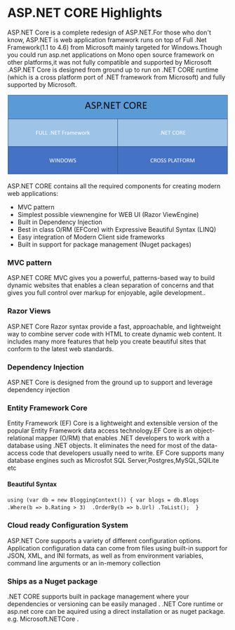 # ASP.NET CORE Highlights

ASP.NET Core is a complete redesign of ASP.NET.For those who don't know, ASP.NET is web application framework runs on top of Full .Net Framework\(1.1 to 4.6\) from Microsoft mainly targeted for Windows.Though you could run asp.net applications on Mono open source framework on other platforms,it was not fully compatible and supported by Microsoft .ASP.NET Core is designed from ground up to run on .NET CORE runtime \(which is a cross platform port of .NET framework from Microsoft\) and fully supported by Microsoft.


![](/assets/aspnetcore.png)


ASP.NET CORE contains all the required components for creating modern web applications:

* MVC pattern 
* Simplest possible viewnengine for WEB UI (Razor ViewEngine)
* Built in Dependency Injection
* Best in class O/RM (EFCore) with Expressive Beautiful Syntax (LINQ)
* Easy integration of Modern Client side frameworks 
* Built in support for package management (Nuget packages)

### MVC pattern

ASP.NET CORE MVC gives you a powerful, patterns-based way to build dynamic websites that enables a clean separation of concerns and that gives you full control over markup for enjoyable, agile development..

### Razor Views

ASP.NET Core Razor syntax provide a fast, approachable, and lightweight way to combine server code with HTML to create dynamic web content. It includes many more features that help you create beautiful sites that conform to the latest web standards.


### Dependency Injection

ASP.NET Core is designed from the ground up to support and leverage dependency injection

### Entity Framework Core

Entity Framework (EF) Core is a lightweight and extensible version of the popular Entity Framework data access technology.EF Core is an object-relational mapper (O/RM) that enables .NET developers to work with a database using .NET objects. It eliminates the need for most of the data-access code that developers usually need to write. EF Core supports many database engines such as Microsfot SQL Server,Postgres,MySQL,SQlLite etc

#### Beautiful Syntax


`using (var db = new BloggingContext()) {
 var blogs = db.Blogs 
    .Where(b => b.Rating > 3) 
    .OrderBy(b => b.Url) .ToList(); 
}`



### Cloud ready Configuration System

ASP.NET Core supports a variety of different configuration options. Application configuration data can come from files using built-in support for JSON, XML, and INI formats, as well as from environment variables, command line arguments or an in-memory collection


### Ships as a Nuget package

.NET CORE supports built in package management where your dependencies or versioning can be easily managed . .NET Core runtime  or asp.net core can be aquired using a direct installation or as nuget package.
e.g. Microsoft.NETCore . 



